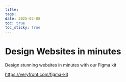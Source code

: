 ```yaml
---
title: 
tags: 
date: 2025-02-08
toc: true
toc_sticky: true
---
```


# Design Websites in minutes

Design stunning websites in minutes with our Figma kit

<https://veryfront.com/figma-kit>
